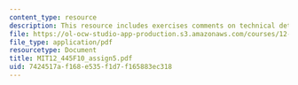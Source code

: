 ```yaml
---
content_type: resource
description: This resource includes exercises comments on technical details.
file: https://ol-ocw-studio-app-production.s3.amazonaws.com/courses/12-445-oral-communication-in-the-earth-atmospheric-and-planetary-sciences-fall-2010/7424517af168e535f1d7f165883ec318_MIT12_445F10_assign5.pdf
file_type: application/pdf
resourcetype: Document
title: MIT12_445F10_assign5.pdf
uid: 7424517a-f168-e535-f1d7-f165883ec318
---
```

